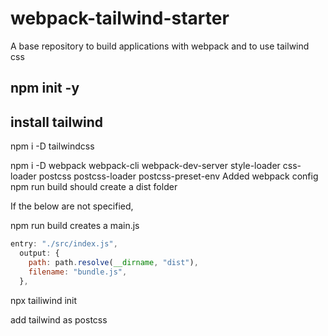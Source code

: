 # webpack-tailwind-starter

A base repository to build applications with webpack and to use tailwind css

## npm init -y

## install tailwind

npm i -D tailwindcss

npm i -D webpack webpack-cli webpack-dev-server style-loader css-loader postcss postcss-loader postcss-preset-env
Added webpack config
npm run build should create a dist folder

If the below are not specified,

npm run build creates a main.js

```js
entry: "./src/index.js",
  output: {
    path: path.resolve(__dirname, "dist"),
    filename: "bundle.js",
  },
```

npx tailiwind init

add tailwind as postcss
